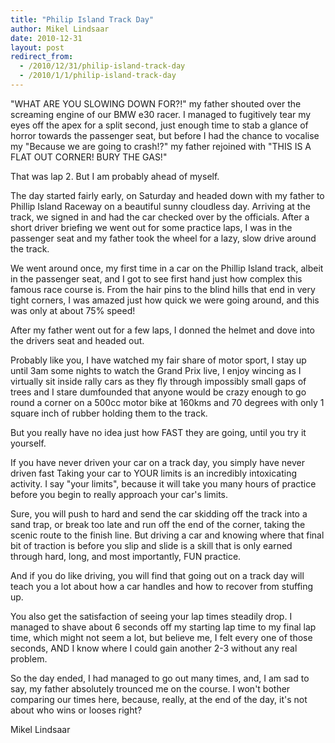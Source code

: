 ```yaml
---
title: "Philip Island Track Day"
author: Mikel Lindsaar
date: 2010-12-31
layout: post
redirect_from:
  - /2010/12/31/philip-island-track-day
  - /2010/1/1/philip-island-track-day
---
```

"WHAT ARE YOU SLOWING DOWN FOR?!" my father shouted over the screaming
engine of our BMW e30 racer. I managed to fugitively tear my eyes off
the apex for a split second, just enough time to stab a glance of horror
towards the passenger seat, but before I had the chance to vocalise my
"Because we are going to crash!?" my father rejoined with "THIS IS A
FLAT OUT CORNER! BURY THE GAS!"

That was lap 2. But I am probably ahead of myself.

The day started fairly early, on Saturday and headed down with my father
to Phillip Island Raceway on a beautiful sunny cloudless day. Arriving
at the track, we signed in and had the car checked over by the
officials. After a short driver briefing we went out for some practice
laps, I was in the passenger seat and my father took the wheel for a
lazy, slow drive around the track.

We went around once, my first time in a car on the Phillip Island track,
albeit in the passenger seat, and I got to see first hand just how
complex this famous race course is. From the hair pins to the blind
hills that end in very tight corners, I was amazed just how quick we
were going around, and this was only at about 75% speed!

After my father went out for a few laps, I donned the helmet and dove
into the drivers seat and headed out.

Probably like you, I have watched my fair share of motor sport, I stay
up until 3am some nights to watch the Grand Prix live, I enjoy wincing
as I virtually sit inside rally cars as they fly through impossibly
small gaps of trees and I stare dumfounded that anyone would be crazy
enough to go round a corner on a 500cc motor bike at 160kms and 70
degrees with only 1 square inch of rubber holding them to the track.

But you really have no idea just how FAST they are going, until you try
it yourself.

If you have never driven your car on a track day, you simply have never
driven fast Taking your car to YOUR limits is an incredibly intoxicating
activity. I say "your limits", because it will take you many hours of
practice before you begin to really approach your car's limits.

Sure, you will push to hard and send the car skidding off the track into
a sand trap, or break too late and run off the end of the corner, taking
the scenic route to the finish line. But driving a car and knowing where
that final bit of traction is before you slip and slide is a skill that
is only earned through hard, long, and most importantly, FUN practice.

And if you do like driving, you will find that going out on a track day
will teach you a lot about how a car handles and how to recover from
stuffing up.

You also get the satisfaction of seeing your lap times steadily drop. I
managed to shave about 6 seconds off my starting lap time to my final
lap time, which might not seem a lot, but believe me, I felt every one
of those seconds, AND I know where I could gain another 2-3 without any
real problem.

So the day ended, I had managed to go out many times, and, I am sad to
say, my father absolutely trounced me on the course. I won't bother
comparing our times here, because, really, at the end of the day, it's
not about who wins or looses right?

Mikel Lindsaar

